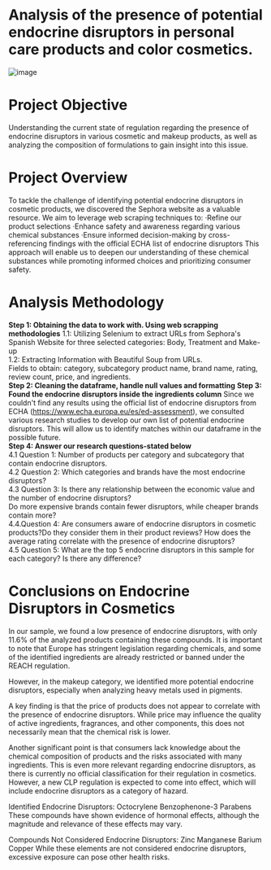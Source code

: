 # Analysis of the presence of potential endocrine disruptors in personal care products and color cosmetics.
![image](https://github.com/user-attachments/assets/595416fd-c4be-4963-8956-36d43a3c649c)

# Project Objective
Understanding the current state of regulation regarding the presence of endocrine disruptors in various cosmetic and makeup products, as well as analyzing the composition of formulations to gain insight into this issue.

# Project Overview
To tackle the challenge of identifying potential endocrine disruptors in cosmetic products, we discovered the Sephora website as a valuable resource. We aim to leverage web scraping techniques to:
·Refine our product selections
·Enhance safety and awareness regarding various chemical substances
·Ensure informed decision-making by cross-referencing findings with the official ECHA list of endocrine disruptors
This approach will enable us to deepen our understanding of these chemical substances while promoting informed choices and prioritizing consumer safety.

# Analysis Methodology
**Step 1: Obtaining the data to work with. Using web scrapping methodologies**
 1.1: Utilizing Selenium to extract URLs from Sephora's Spanish Website for three selected categories: Body, Treatment and Make-up<br>
 1.2: Extracting Information with Beautiful Soup from URLs. <br>Fields to obtain: category, subcategory product name, brand name, rating, review count, price, and ingredients.<br>
**Step 2: Cleaning the dataframe, handle null values and formatting**
**Step 3: Found the endocrine disruptors inside the ingredients column**
Since we couldn't find any results using the official list of endocrine disruptors from ECHA (https://www.echa.europa.eu/es/ed-assessment), 
we consulted various research studies to develop our own list of potential endocrine disruptors. This will allow us to identify matches within our dataframe in the possible future.<br>
**Step 4: Answer our research questions-stated below**<br>
  4.1 Question 1: Number of products per category and subcategory that contain endocrine disruptors.<br>
  4.2 Question 2: Which categories and brands have the most endocrine disruptors?<br>
  4.3 Question 3: Is there any relationship between the economic value and the number of endocrine disruptors? <br>Do more expensive brands contain fewer disruptors, while cheaper brands contain more?<br>
  4.4.Question 4: Are consumers aware of endocrine disruptors in cosmetic products?Do they consider them in their product reviews? How does the average rating correlate with the presence of endocrine disruptors?<br>
  4.5 Question 5: What are the top 5 endocrine disruptors in this sample for each category? Is there any difference?<br>

# Conclusions on Endocrine Disruptors in Cosmetics
In our sample, we found a low presence of endocrine disruptors, with only 11.6% of the analyzed products containing these compounds. It is important to note that Europe has stringent legislation regarding chemicals, and some of the identified ingredients are already restricted or banned under the REACH regulation.

However, in the makeup category, we identified more potential endocrine disruptors, especially when analyzing heavy metals used in pigments.

A key finding is that the price of products does not appear to correlate with the presence of endocrine disruptors. While price may influence the quality of active ingredients, fragrances, and other components, this does not necessarily mean that the chemical risk is lower.

Another significant point is that consumers lack knowledge about the chemical composition of products and the risks associated with many ingredients. This is even more relevant regarding endocrine disruptors, as there is currently no official classification for their regulation in cosmetics. However, a new CLP regulation is expected to come into effect, which will include endocrine disruptors as a category of hazard.

Identified Endocrine Disruptors:
Octocrylene
Benzophenone-3
Parabens
These compounds have shown evidence of hormonal effects, although the magnitude and relevance of these effects may vary.

Compounds Not Considered Endocrine Disruptors:
Zinc
Manganese
Barium
Copper
While these elements are not considered endocrine disruptors, excessive exposure can pose other health risks.

